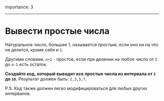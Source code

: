 importance: 3

---

# Вывести простые числа

Натуральное число, большее 1, называется *простым*, если оно ни на что не делится, кроме себя и `1`.

Другими словами, <code>n&gt;1</code> - простое, если при делении на любое число от `2` до `n-1` есть остаток.

**Создайте код, который выводит все простые числа из интервала от `2` до `10`.** Результат должен быть: `2,3,5,7`.

P.S. Код также должен легко модифицироваться для любых других интервалов.

